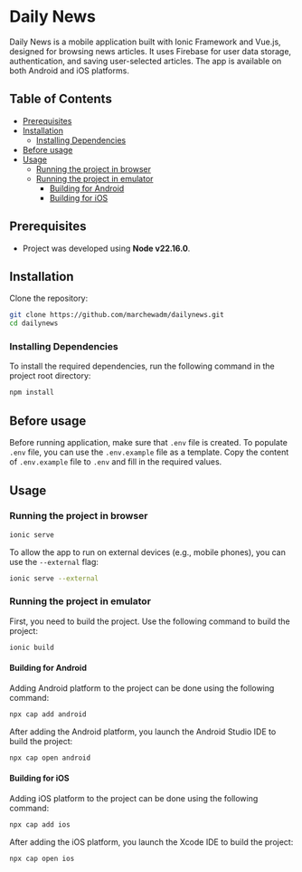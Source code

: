 # Daily News

Daily News is a mobile application built with Ionic Framework and Vue.js, designed for browsing news articles. It uses Firebase for user data storage, authentication, and saving user-selected articles. The app is available on both Android and iOS platforms.

## Table of Contents

- [Prerequisites](#prerequisites)
- [Installation](#installation)
  - [Installing Dependencies](#installing-dependencies)
- [Before usage](#before-usage)
- [Usage](#usage)
  - [Running the project in browser](#running-the-project-in-browser)
  - [Running the project in emulator](#running-the-project-in-emulator)
    - [Building for Android](#building-for-android)
    - [Building for iOS](#building-for-ios)

## Prerequisites

- Project was developed using **Node v22.16.0**.

## Installation

Clone the repository:

```bash
git clone https://github.com/marchewadm/dailynews.git
cd dailynews
```
### Installing Dependencies

To install the required dependencies, run the following command in the project root directory:

  ```bash
  npm install
  ```

## Before usage

Before running application, make sure that `.env` file is created. To populate `.env` file, you can use the `.env.example` file as a template. Copy the content of `.env.example` file to `.env` and fill in the required values.

## Usage


### Running the project in browser

  ```bash
  ionic serve
  ```

  To allow the app to run on external devices (e.g., mobile phones), you can use the `--external` flag:
  
  ```bash
  ionic serve --external
  ```

### Running the project in emulator

First, you need to build the project. Use the following command to build the project:

  ```bash
  ionic build
  ```

#### Building for Android

Adding Android platform to the project can be done using the following command:

  ```bash
  npx cap add android
  ```

After adding the Android platform, you launch the Android Studio IDE to build the project:

  ```bash
  npx cap open android
  ```

#### Building for iOS

Adding iOS platform to the project can be done using the following command:

  ```bash
  npx cap add ios
  ```

After adding the iOS platform, you launch the Xcode IDE to build the project:

  ```bash
  npx cap open ios
  ```
